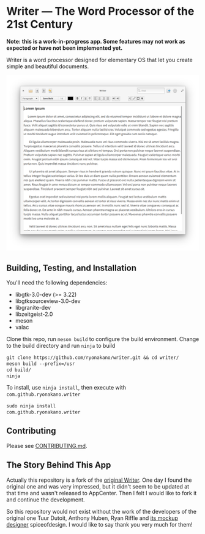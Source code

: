 # Writer — The Word Processor of the 21st Century

**Note: this is a work-in-progress app. Some features may not work as expected or have not been implemented yet.**

Writer is a word processor designed for elementary OS that let you create simple and beautiful documents.

![Writter Screenshot](data/Screenshot.png)

## Building, Testing, and Installation

You'll need the following dependencies:

* libgtk-3.0-dev (>= 3.22)
* libgtksourceview-3.0-dev
* libgranite-dev
* libzeitgeist-2.0
* meson
* valac

Clone this repo, run `meson build` to configure the build environment. Change to the build directory and run `ninja` to build

    git clone https://github.com/ryonakano/writer.git && cd writer/
    meson build --prefix=/usr
    cd build/
    ninja

To install, use `ninja install`, then execute with `com.github.ryonakano.writer`

    sudo ninja install
    com.github.ryonakano.writer

## Contributing

Please see [CONTRIBUTING.md](CONTRIBUTING.md).

## The Story Behind This App

Actually this repository is a fork of the [original Writer](https://launchpad.net/writer). One day I found the original one and was very impressed, but it didn't seem to be updated at that time and wasn't released to AppCenter. Then I felt I would like to fork it and continue the development.

So this repository would not exist without the work of the developers of the original one Tuur Dutoit, Anthony Huben, Ryan Riffle and [its mockup designer](https://www.deviantart.com/spiceofdesign/art/Writer-Concept-351501580) spiceofdesign. I would like to say thank you very much for them!
